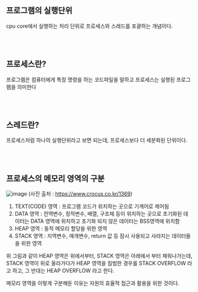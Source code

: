 ## 프로그램의 실행단위

cpu core에서 실행하는 처리 단위로 프로세스와 스레드를 포괄하는 개념이다.


<br></br>
## 프로세스란?

프로그램은 컴퓨터에게 특정 명령을 하는 코드파일을 말하고 프로세스는 실행된 프로그램을 의미한다


<br></br>
## 스레드란?

프로세스처럼 하나의 실행단위라고 보면 되는데, 프로세스보다 더 세분화된 단위이다.


<br></br>
## 프로세스의 메모리 영역의 구분

![image](https://user-images.githubusercontent.com/77263282/134285155-9c9f5da3-0355-4483-9a90-85b84a723182.png)
(사진 출처 : https://www.crocus.co.kr/1369)

1) TEXT(CODE) 영역 : 프로그램 코드가 위치하는 곳으로 기계어로 제어됨
2) DATA 영역 : 전역변수, 정적변수, 배열, 구조체 등이 위치하는 곳으로 초기화된 데이터는 DATA 영역에 위치하고 초기화 되지 않은 데이터는 BSS영역에 위치함
3) HEAP 영역 : 동적 메모리 할당을 위한 영역
4) STACK 영역 : 지역변수, 매개변수, return 값 등 잠시 사용되고 사라지는 데이터들을 위한 영역

위 그림과 같이 HEAP 영역은 위에서부터, STACK 영역은 아래에서 부터 채워나가는데, STACK 영역이 위로 올라가다가 HEAP 영역을 침범한 경우를 STACK OVERFLOW 라고 하고, 그 반대는 HEAP OVERFLOW 라고 한다.

메모리 영역을 이렇게 구분해둔 이유는 자원의 효율적 접근과 활용을 위한 것이다.
